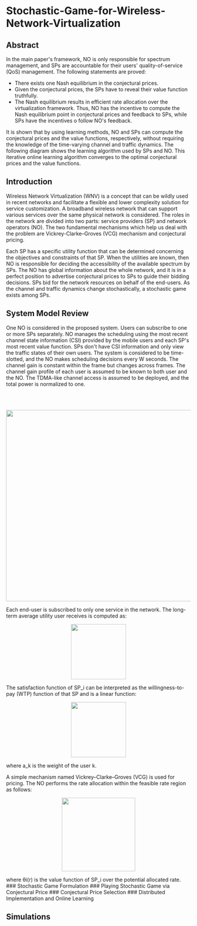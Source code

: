 # Stochastic-Game-for-Wireless-Network-Virtualization

## Abstract
In the main paper's framework, NO is only responsible for spectrum management, and SPs are accountable for their users' quality-of-service (QoS) management.
The following statements are proved:


- There exists one Nash equilibrium in the conjectural prices.
- Given the conjectural prices, the SPs have to reveal their value function truthfully.
- The Nash equilibrium results in efficient rate allocation over the virtualization framework. Thus, NO has the incentive to compute the Nash equilibrium point in conjectural prices and feedback to SPs, while SPs have the incentives o follow NO's feedback.


It is shown that by using learning methods, NO and SPs can compute the conjectural prices and the value functions, respectively, without requiring the knowledge of the time-varying channel and traffic dynamics.
The following diagram shows the learning algorithm used by SPs and NO. This iterative online learning algorithm converges to the optimal conjectural prices and the value functions.

## Introduction
Wireless Network Virtualization (WNV) is a concept that can be wildly used in recent networks and facilitate a flexible and lower complexity solution for service customization. A broadband wireless network that can support various services over the same physical network is considered. The roles in the network are divided into two parts: service providers (SP) and network operators (NO). The two fundamental mechanisms which help us deal with the problem are Vickrey-Clarke–Groves (VCG) mechanism and conjectural pricing.

Each SP has a specific utility function that can be determined concerning the objectives and constraints of that SP. When the utilities are known, then NO is responsible for deciding the accessibility of the available spectrum by SPs. The NO has global information about the whole network, and it is in a perfect position to advertise conjectural prices to SPs to guide their bidding decisions. SPs bid for the network resources on behalf of the end-users. As the channel and traffic dynamics change stochastically, a stochastic game exists among SPs.

## System Model Review
One NO is considered in the proposed system. Users can subscribe to one or more SPs separately. NO manages the scheduling using the most recent channel state information (CSI) provided by the mobile users and each SP's most recent value function. SPs don't have CSI information and only view the traffic states of their own users.
The system is considered to be time-slotted, and the NO makes scheduling decisions every W seconds. The channel gain is constant within the frame but changes across frames. The channel gain profile of each user is assumed to be known to both user and the NO. The TDMA-like channel access is assumed to be deployed, and the total power is normalized to one. 

<br/><br/>

<p align="center">
  <img width="520" src="https://user-images.githubusercontent.com/66460485/132947130-7faa0923-94f1-448f-93ef-15767859375b.png">
</p>
Each end-user is subscribed to only one service in the network. The long-term average utility user receives is computed as:
<p align="center">
  <img width="150" src="https://user-images.githubusercontent.com/66460485/132947325-aace64b7-2405-4776-8e1e-84a0a12678b4.png">
</p>
The satisfaction function of SP_i can be interpreted as the willingness-to-pay (WTP) function of that SP and is a linear function:
<p align="center">
  <img width="150" src="https://user-images.githubusercontent.com/66460485/132947328-33cb29a3-58c2-4cbd-8327-3456e219894c.png">
</p>
where a_k is the weight of the user k.

A simple mechanism named Vickrey–Clarke–Groves (VCG) is used for pricing. The NO performs the rate allocation within the feasible rate region as follows:
<p align="center">
  <img width="200" src="https://user-images.githubusercontent.com/66460485/132947332-338e038d-30fe-4340-94fc-a73c957737ad.png">
</p>
where θi(r) is the value function of SP_i over the potential allocated rate.
### Stochastic Game Formulation
### Playing Stochastic Game via Conjectural Price
### Conjectural Price Selection
### Distributed Implementation and Online Learning

## Simulations
